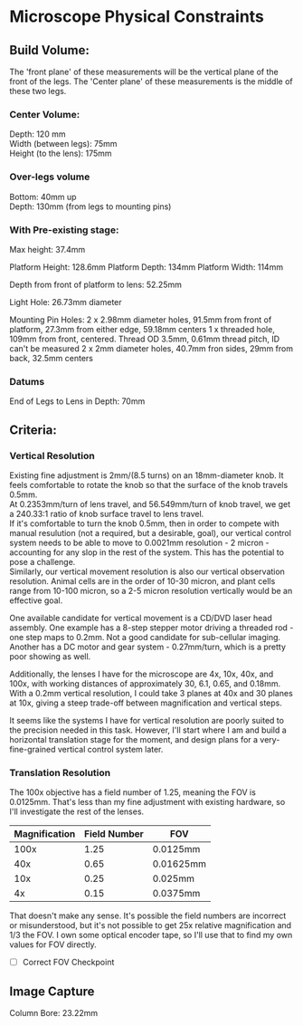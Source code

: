 # Microscope Physical Constraints

## Build Volume:
The 'front plane' of these measurements will be the vertical plane of the front of the legs. The 'Center plane' of these measurements is the middle of these two legs.

### Center Volume:
Depth: 120 mm  
Width (between legs): 75mm  
Height (to the lens): 175mm  

### Over-legs volume
Bottom: 40mm up  
Depth: 130mm (from legs to mounting pins)  

### With Pre-existing stage:
Max height: 37.4mm

Platform Height: 128.6mm
Platform Depth: 134mm
Platform Width: 114mm

Depth from front of platform to lens: 52.25mm

Light Hole: 26.73mm diameter

Mounting Pin Holes:
2 x 2.98mm diameter holes, 91.5mm from front of platform, 27.3mm from either edge, 59.18mm centers
1 x threaded hole, 109mm from front, centered. Thread OD 3.5mm, 0.61mm thread pitch, ID can't be measured
2 x 2mm diameter holes, 40.7mm fron sides, 29mm from back, 32.5mm centers

### Datums
End of Legs to Lens in Depth: 70mm


## Criteria:
### Vertical Resolution
Existing fine adjustment is 2mm/(8.5 turns) on an 18mm-diameter knob. It feels comfortable to rotate the knob so that the surface of the knob travels 0.5mm.  
At 0.2353mm/turn of lens travel, and 56.549mm/turn of knob travel, we get a 240.33:1 ratio of knob surface travel to lens travel.  
If it's comfortable to turn the knob 0.5mm, then in order to compete with manual resulution (not a required, but a desirable, goal), our vertical control system needs to be able to move to 0.0021mm resolution - 2 micron - accounting for any slop in the rest of the system. This has the potential to pose a challenge.  
Similarly, our vertical movement resolution is also our vertical observation resolution. Animal cells are in the order of 10-30 micron, and plant cells range from 10-100 micron, so a 2-5 micron resolution vertically would be an effective goal.


One available candidate for vertical movement is a CD/DVD laser head assembly. One example has a 8-step stepper motor driving a threaded rod - one step maps to 0.2mm. Not a good candidate for sub-cellular imaging. Another has a DC motor and gear system - 0.27mm/turn, which is a pretty poor showing as well.

Additionally, the lenses I have for the microscope are 4x, 10x, 40x, and 100x, with working distances of approximately 30, 6.1, 0.65, and 0.18mm. With a 0.2mm vertical resolution, I could take 3 planes at 40x and 30 planes at 10x, giving a steep trade-off between magnification and vertical steps.

It seems like the systems I have for vertical resolution are poorly suited to the precision needed in this task. However, I'll start where I am and build a horizontal translation stage for the moment, and design plans for a very-fine-grained vertical control system later.



### Translation Resolution

The 100x objective has a field number of 1.25, meaning the FOV is 0.0125mm. That's less than my fine adjustment with existing hardware, so I'll investigate the rest of the lenses.

| Magnification | Field Number | FOV |
|---|---|---|
| 100x | 1.25 | 0.0125mm |
| 40x | 0.65 | 0.01625mm |
| 10x | 0.25 | 0.025mm |
| 4x | 0.15 | 0.0375mm |

That doesn't make any sense. It's possible the field numbers are incorrect or misunderstood, but it's not possible to get 25x relative magnification and 1/3 the FOV. I own some optical encoder tape, so I'll use that to find my own values for FOV directly.

- [ ] Correct FOV Checkpoint


## Image Capture
Column Bore: 23.22mm
